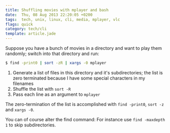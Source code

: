 ```yaml
---
title: Shuffling movies with mplayer and bash
date:  Thu, 08 Aug 2013 22:20:05 +0200
tags:  tech, unix, linux, cli, media, mplayer, vlc
flags: quick
category: tech/cli
template: article.jade
---
```


Suppose you have a bunch of movies in a directory and want
to play them randomly; switch into that directory and run:


```bash
$ find -print0 | sort -zR | xargs -0 mplayer
```

1. Generate a list of files in this directory and it's
   subdirectories; the list is zero terminated because I
   have some special characters in my filenames
2. Shuffle the list with `sort -R`
3. Pass each line as an argument to `mplayer`

The zero-termination of the list is accomplished with
`find -print0`, `sort -z` and `xargs -0`.

You can of course alter the find command: For instance use
`find -maxdepth 1` to skip subdirectories.

